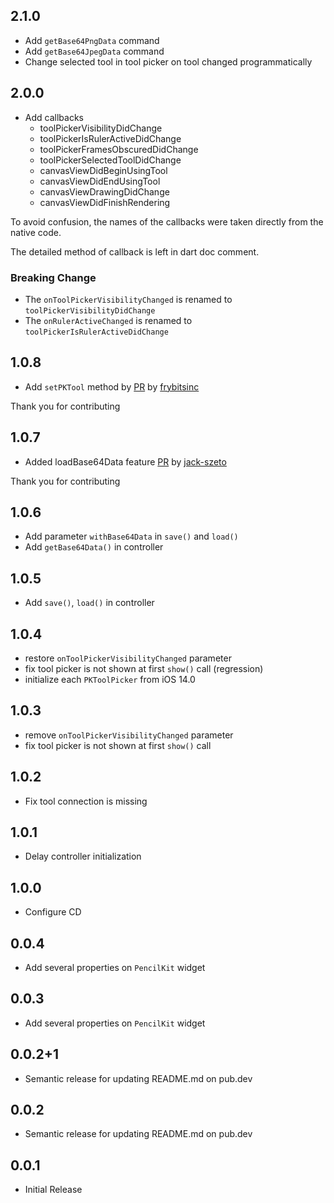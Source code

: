 ## 2.1.0

* Add `getBase64PngData` command
* Add `getBase64JpegData` command
* Change selected tool in tool picker on tool changed programmatically

## 2.0.0

* Add callbacks
  * toolPickerVisibilityDidChange
  * toolPickerIsRulerActiveDidChange
  * toolPickerFramesObscuredDidChange
  * toolPickerSelectedToolDidChange
  * canvasViewDidBeginUsingTool
  * canvasViewDidEndUsingTool
  * canvasViewDrawingDidChange
  * canvasViewDidFinishRendering

To avoid confusion, the names of the callbacks were taken directly from the native code.

The detailed method of callback is left in dart doc comment.

### Breaking Change
- The `onToolPickerVisibilityChanged` is renamed to `toolPickerVisibilityDidChange`
- The `onRulerActiveChanged` is renamed to `toolPickerIsRulerActiveDidChange`

## 1.0.8

* Add `setPKTool` method by [PR](https://github.com/mj-studio-library/flutter-pencilkit/pull/18) by [frybitsinc](https://github.com/frybitsinc)

Thank you for contributing

## 1.0.7

* Added loadBase64Data feature [PR](https://github.com/mj-studio-library/flutter-pencilkit/pull/12) by [jack-szeto](https://github.com/jack-szeto)

Thank you for contributing

## 1.0.6

* Add parameter `withBase64Data` in `save()` and `load()`
* Add `getBase64Data()` in controller

## 1.0.5

* Add `save()`, `load()` in controller

## 1.0.4

* restore `onToolPickerVisibilityChanged` parameter
* fix tool picker is not shown at first `show()` call (regression)
* initialize each `PKToolPicker` from iOS 14.0

## 1.0.3

* remove `onToolPickerVisibilityChanged` parameter
* fix tool picker is not shown at first `show()` call

## 1.0.2

* Fix tool connection is missing

## 1.0.1

* Delay controller initialization

## 1.0.0

* Configure CD

## 0.0.4

* Add several properties on `PencilKit` widget

## 0.0.3

* Add several properties on `PencilKit` widget

## 0.0.2+1

* Semantic release for updating README.md on pub.dev

## 0.0.2

* Semantic release for updating README.md on pub.dev

## 0.0.1 

* Initial Release
